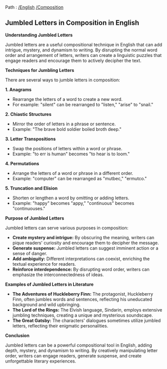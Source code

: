 Path : [/English](../../index.md) [/Composition](../index.md)
## Jumbled Letters in Composition in English

**Understanding Jumbled Letters**

Jumbled letters are a useful compositional technique in English that can add intrigue, mystery, and dynamism to writing. By disrupting the normal word order and arrangement of letters, writers can create a linguistic puzzles that engage readers and encourage them to actively decipher the text.

**Techniques for Jumbling Letters**

There are several ways to jumble letters in composition:

**1. Anagrams**

* Rearrange the letters of a word to create a new word.
* For example: "silent" can be rearranged to "listen," "arise" to "snail."

**2. Chiastic Structures**

* Mirror the order of letters in a phrase or sentence.
* Example: "The brave bold soldier boiled broth deep."

**3. Letter Transpositions**

* Swap the positions of letters within a word or phrase.
* Example: "to err is human" becomes "to hear is to loom."

**4. Permutations**

* Arrange the letters of a word or phrase in a different order.
* Example: "computer" can be rearranged as "mutbec," "ermutco."

**5. Truncation and Elision**

* Shorten or lengthen a word by omitting or adding letters.
* Example: "happy" becomes "appy," "continuous" becomes "continuouses."


**Purpose of Jumbled Letters**

Jumbled letters can serve various purposes in composition:

* **Create mystery and intrigue:** By obscuring the meaning, writers can pique readers' curiosity and encourage them to decipher the message.
* **Generate suspense:** Jumbled letters can suggest imminent action or a sense of danger.
* **Add ambiguity:** Different interpretations can coexist, enriching the textual experience for readers.
* **Reinforce interdependence:** By disrupting word order, writers can emphasize the interconnectedness of ideas.


**Examples of Jumbled Letters in Literature**

* **The Adventures of Huckleberry Finn:** The protagonist, Huckleberry Finn, often jumbles words and sentences, reflecting his uneducated background and wild upbringing.
* **The Lord of the Rings:** The Elvish language, Sindarin, employs extensive jumbling techniques, creating a unique and mysterious soundscape.
* **The Great Gatsby:** The characters' dialogues sometimes utilize jumbled letters, reflecting their enigmatic personalities.


**Conclusion**

Jumbled letters can be a powerful compositional tool in English, adding depth, mystery, and dynamism to writing. By creatively manipulating letter order, writers can engage readers, generate suspense, and create unforgettable literary experiences.
